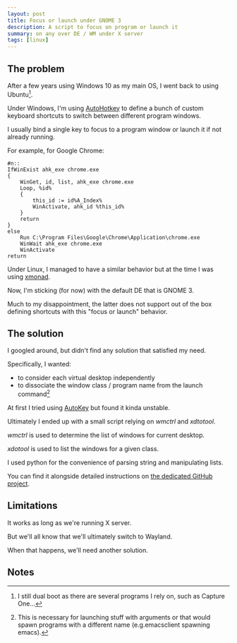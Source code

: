 ```yaml
---
layout: post
title: Focus or launch under GNOME 3
description: A script to focus on program or launch it
summary: on any over DE / WM under X server
tags: [linux]
---
```



## The problem

After a few years using Windows 10 as my main OS, I went back to using Ubuntu[^1].

Under Windows, I'm using [AutoHotkey](https://www.autohotkey.com/) to define a bunch of custom keyboard shortcuts to switch between different program windows.

I usually bind a single key to focus to a program window or launch it if not already running.

For example, for Google Chrome:

```
#n::
IfWinExist ahk_exe chrome.exe
{
	WinGet, id, list, ahk_exe chrome.exe
	Loop, %id%
	{
	    this_id := id%A_Index%
		WinActivate, ahk_id %this_id%
	}
	return
}
else
	Run C:\Program Files\Google\Chrome\Application\chrome.exe
	WinWait ahk_exe chrome.exe
	WinActivate
return
```

Under Linux, I managed to have a similar behavior but at the time I was using [xmonad](https://xmonad.org/).

Now, I'm sticking (for now) with the default DE that is GNOME 3.

Much to my disappointment, the latter does not support out of the box defining shortcuts with this "focus or launch" behavior.


## The solution

I googled around, but didn't find any solution that satisfied my need.

Specifically, I wanted:

 - to consider each virtual desktop independently
 - to dissociate the window class / program name from the launch command[^2]

At first I tried using [AutoKey](https://github.com/autokey/autokey) but found it kinda unstable.

Ultimately I ended up with a small script relying on _wmctrl_ and _xdtotool_.

_wmctrl_ is used to determine the list of windows for current desktop.

_xdotool_ is used to list the windows for a given class.

I used python for the convenience of parsing string and manipulating lists.

You can find it alongside detailed instructions on [the dedicated GitHub project](https://github.com/p3r7/focus-or-open-program).


## Limitations

It works as long as we're running X server.

But we'll all know that we'll ultimately switch to Wayland.

When that happens, we'll need another solution.


## Notes

[^1]: I still dual boot as there are several programs I rely on, such as Capture One...
[^2]: This is necessary for launching stuff with arguments or that would spawn programs with a different name (e.g.emacsclient spawning emacs).
